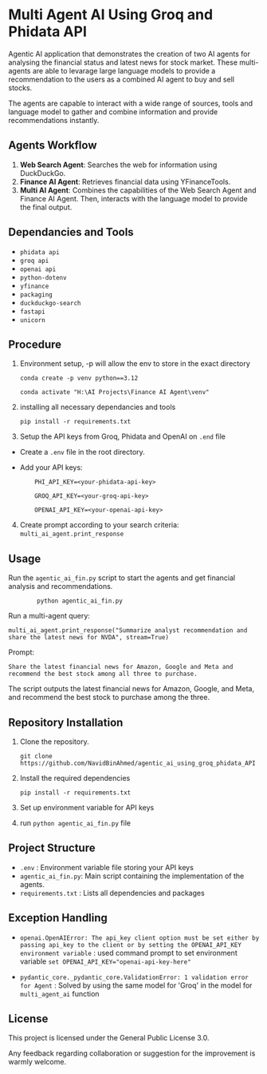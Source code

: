 # Multi Agent AI Using Groq and Phidata API
Agentic AI application that demonstrates the creation of two AI agents for analysing the financial status and latest news for stock market. These multi-agents are able to levarage large language models to provide a recommendation to the users as a combined AI agent to buy and sell stocks.

The agents are capable to interact with a wide range of sources, tools and language model to gather and combine information and provide recommendations instantly.


## Agents Workflow

1. **Web Search Agent**: Searches the web for information using DuckDuckGo.
2. **Finance AI Agent**: Retrieves financial data using YFinanceTools.
3. **Multi AI Agent**: Combines the capabilities of the Web Search Agent and Finance AI Agent. Then, interacts with the language model to provide the final output.


## Dependancies and Tools

- `phidata api`
- `groq api`
- `openai api`
- `python-dotenv`
- `yfinance`
- `packaging`
- `duckduckgo-search`
- `fastapi`
- `unicorn`


## Procedure

1. Environment setup, -p will allow the env to store in the exact directory

      ```conda create -p venv python==3.12```

      ```conda activate "H:\AI Projects\Finance AI Agent\venv" ```

2. installing all necessary dependancies and tools
  
      ```pip install -r requirements.txt```

3. Setup the API keys from Groq, Phidata and OpenAI on `.end` file

  - Create a `.env` file in the root directory.
    
  - Add your API keys:
    
            PHI_API_KEY=<your-phidata-api-key>
    
            GROQ_API_KEY=<your-groq-api-key>
    
            OPENAI_API_KEY=<your-openai-api-key>

4. Create prompt according to your search criteria: ```multi_ai_agent.print_response```


## Usage

Run the `agentic_ai_fin.py` script to start the agents and get financial analysis and recommendations.

            python agentic_ai_fin.py

Run a multi-agent query: 

```multi_ai_agent.print_response("Summarize analyst recommendation and share the latest news for NVDA", stream=True)```


Prompt:

`Share the latest financial news for Amazon, Google and Meta and recommend the best stock among all three to purchase.`

The script outputs the latest financial news for Amazon, Google, and Meta, and recommend the best stock to purchase among the three.


## Repository Installation

1. Clone the repository.
   
   ```git clone https://github.com/NavidBinAhmed/agentic_ai_using_groq_phidata_API```
   
3. Install the required dependencies

   ```pip install -r requirements.txt```

5. Set up environment variable for API keys

6. run `python agentic_ai_fin.py` file


## Project Structure

- `.env` : Environment variable file storing your API keys
- `agentic_ai_fin.py`: Main script containing the implementation of the agents.
- `requirements.txt` : Lists all dependencies and packages


## Exception Handling

- `openai.OpenAIError: The api_key client option must be set either by passing api_key to the client or by setting the OPENAI_API_KEY environment variable` : used command prompt to set environment variable `set OPENAI_API_KEY="openai-api-key-here" `

- `pydantic_core._pydantic_core.ValidationError: 1 validation error for Agent` : Solved by using the same model for 'Groq' in the model for `multi_agent_ai` function


## License

This project is licensed under the General Public License 3.0.

Any feedback regarding collaboration or suggestion for the improvement is warmly welcome.
